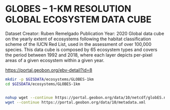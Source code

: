 # GLOBES – 1-KM RESOLUTION GLOBAL ECOSYSTEM DATA CUBE
Dataset Creator: Ruben Remelgado
Publication Year: 2020
Global data cube on the yearly extent of ecosystems following the habitat classification scheme of the IUCN Red List, used in the assessment of over 100,000 species. This data cube is composed by 65 ecosystem types and covers the period between 1992 and 2018, where each layer depicts per-pixel areas of a given ecosystem within a given year.

https://portal.geobon.org/ebv-detail?id=8

```sh
mkdir -p $GISDATA/ecosystems/GLOBES-1km
cd $GISDATA/ecosystems/GLOBES-1km


nohup wget --continue https://portal.geobon.org/data/10/netcdf/globES.nc &
wget --continue https://portal.geobon.org/data/10/metadata.xml
```
